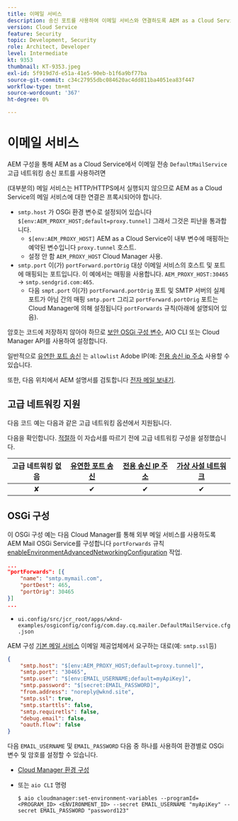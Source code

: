 ```yaml
---
title: 이메일 서비스
description: 송신 포트를 사용하여 이메일 서비스와 연결하도록 AEM as a Cloud Service을 구성하는 방법을 알아봅니다.
version: Cloud Service
feature: Security
topic: Development, Security
role: Architect, Developer
level: Intermediate
kt: 9353
thumbnail: KT-9353.jpeg
exl-id: 5f919d7d-e51a-41e5-90eb-b1f6a9bf77ba
source-git-commit: c34c27955dbc084620ac4dd811ba4051ea83f447
workflow-type: tm+mt
source-wordcount: '367'
ht-degree: 0%

---
```


# 이메일 서비스

AEM 구성을 통해 AEM as a Cloud Service에서 이메일 전송 `DefaultMailService` 고급 네트워킹 송신 포트를 사용하려면

(대부분의) 메일 서비스는 HTTP/HTTPS에서 실행되지 않으므로 AEM as a Cloud Service의 메일 서비스에 대한 연결은 프록시되어야 합니다.

+ `smtp.host` 가 OSGi 환경 변수로 설정되어 있습니다 `$[env:AEM_PROXY_HOST;default=proxy.tunnel]` 그래서 그것은 피난을 통과합니다.
   + `$[env:AEM_PROXY_HOST]` AEM as a Cloud Service이 내부 변수에 매핑하는 예약된 변수입니다 `proxy.tunnel` 호스트.
   + 설정 안 함 `AEM_PROXY_HOST` Cloud Manager 사용.
+ `smtp.port` 이(가) `portForward.portOrig` 대상 이메일 서비스의 호스트 및 포트에 매핑되는 포트입니다. 이 예에서는 매핑을 사용합니다. `AEM_PROXY_HOST:30465` → `smtp.sendgrid.com:465`.
   + 다음 `smpt.port` 이(가) `portForward.portOrig` 포트 및 SMTP 서버의 실제 포트가 아님 간의 매핑 `smtp.port` 그리고 `portForward.portOrig` 포트는 Cloud Manager에 의해 설정됩니다 `portForwards` 규칙(아래에 설명되어 있음).

암호는 코드에 저장하지 않아야 하므로 [보안 OSGi 구성 변수](https://experienceleague.adobe.com/docs/experience-manager-cloud-service/implementing/deploying/configuring-osgi.html#secret-configuration-values), AIO CLI 또는 Cloud Manager API를 사용하여 설정합니다.

일반적으로 [유연한 포트 송신](../flexible-port-egress.md) 는 `allowlist` Adobe IP(예: [전용 송신 ip 주소](../dedicated-egress-ip-address.md) 사용할 수 있습니다.

또한, 다음 위치에서 AEM 설명서를 검토합니다 [전자 메일 보내기](https://experienceleague.adobe.com/docs/experience-manager-cloud-service/content/implementing/developing/development-guidelines.html#sending-email).

## 고급 네트워킹 지원

다음 코드 예는 다음과 같은 고급 네트워킹 옵션에서 지원됩니다.

다음을 확인합니다. [적절하](../advanced-networking.md#advanced-networking) 이 자습서를 따르기 전에 고급 네트워킹 구성을 설정했습니다.

| 고급 네트워킹 없음 | [유연한 포트 송신](../flexible-port-egress.md) | [전용 송신 IP 주소](../dedicated-egress-ip-address.md) | [가상 사설 네트워크](../vpn.md) |
|:-----:|:-----:|:------:|:---------:|
| ✘ | ✔ | ✔ | ✔ |

## OSGi 구성

이 OSGi 구성 예는 다음 Cloud Manager를 통해 외부 메일 서비스를 사용하도록 AEM Mail OSGi Service를 구성합니다 `portForwards` 규칙 [enableEnvironmentAdvancedNetworkingConfiguration](https://www.adobe.io/experience-cloud/cloud-manager/reference/api/#operation/enableEnvironmentAdvancedNetworkingConfiguration) 작업.

```json
...
"portForwards": [{
    "name": "smtp.mymail.com",
    "portDest": 465,
    "portOrig": 30465
}]
...
```

+ `ui.config/src/jcr_root/apps/wknd-examples/osgiconfig/config/com.day.cq.mailer.DefaultMailService.cfg.json`

AEM 구성 [기본 메일 서비스](https://experienceleague.adobe.com/docs/experience-manager-cloud-service/content/implementing/developing/development-guidelines.html#sending-email) 이메일 제공업체에서 요구하는 대로(예: `smtp.ssl`등)

```json
{
    "smtp.host": "$[env:AEM_PROXY_HOST;default=proxy.tunnel]",
    "smtp.port": "30465",
    "smtp.user": "$[env:EMAIL_USERNAME;default=myApiKey]",
    "smtp.password": "$[secret:EMAIL_PASSWORD]",
    "from.address": "noreply@wknd.site",
    "smtp.ssl": true,
    "smtp.starttls": false, 
    "smtp.requiretls": false,
    "debug.email": false,
    "oauth.flow": false
}
```

다음 `EMAIL_USERNAME` 및 `EMAIL_PASSWORD` 다음 중 하나를 사용하여 환경별로 OSGi 변수 및 암호를 설정할 수 있습니다.

+ [Cloud Manager 환경 구성](https://experienceleague.adobe.com/docs/experience-manager-cloud-service/content/implementing/using-cloud-manager/environment-variables.html)
+ 또는 `aio CLI` 명령

   ```shell
   $ aio cloudmanager:set-environment-variables --programId=<PROGRAM_ID> <ENVIRONMENT_ID> --secret EMAIL_USERNAME "myApiKey" --secret EMAIL_PASSWORD "password123"
   ```
